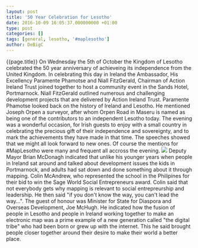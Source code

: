```yaml
---
layout: post
title: '50 Year Celebration for Lesotho'
date: 2016-10-09 16:05:37.000000000 +01:00
type: post
categories: []
tags: [general, lesotho, '#maplesotho']
author: DeBigC
---
```

{{page.title}}
On Wednesday the 5th of October the Kingdom of Lesotho celebrated the 50 year anniversary of achieveing its independence from the United Kingdom. In celebrating this day in Ireland the Ambassador, His Excellency Paramente Phamotse and Niall FitzGerald, Chairman of Action Ireland Trust joined together to host a community event in the Sands Hotel, Portmarnock.
Niall FitzGerald outlined numerous and challenging development projects that are delivered by Action Ireland Trust. Paramente Phamotse looked back on the history of Ireland and Lesotho. He mentioned Joseph Orpen a surveyor, after whom Orpen Road in Maseru is named as being one of the contributors to an independent Lesotho today.
The evening was a wonderful occasion, for Irish guests to enjoy with a small country in celebrating the precious gift of their independence and sovereignty, and to mark the achievements they have made in that time. The speeches showed that we might all look forward to new ones. Of course the mentions for #MapLesotho were many and frequent all accross the evening.
![](http://imgur.com/a/a8r01)
Deputy Mayor Brian McDonagh indicated that unlike his younger years when people in Ireland sat around and talked about development issues the kids in Portmarnock, and adults had sat down and done something about it through mapping. Colin McAndrew, who represented the school in the Philipines for their bid to win the Sage World Social Entrepreneurs award. Colin said that not everybody gets why mapping is relevant to social entrepreurship and leadership. He then said "if you don't know the way, you can't lead the way...".
The guest of honour was Minister for State for Diaspora and Overseas Development, Joe McHugh. He indicated how the fusion of people in Lesotho and people in Ireland working together to make an electronic map was a prime example of a new generation called "the digital tribe" who had been born or grew up with the internet. This he said brought people closer together around their desire to make their world a better place.
